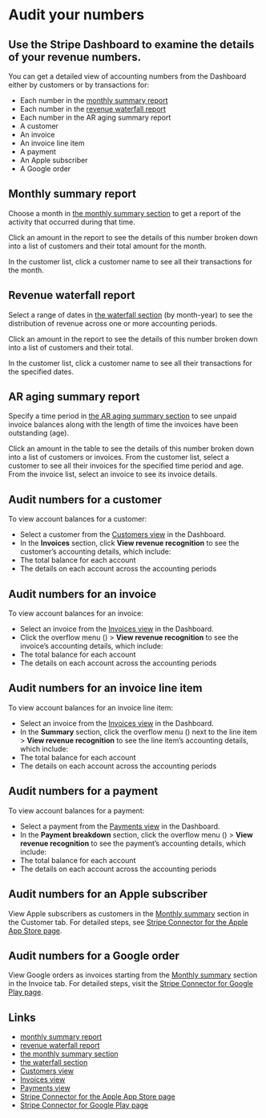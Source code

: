 # Audit your numbers

## Use the Stripe Dashboard to examine the details of your revenue numbers.

You can get a detailed view of accounting numbers from the Dashboard either by
customers or by transactions for:

- Each number in the [monthly summary
report](https://docs.stripe.com/revenue-recognition/reports/monthly-summary)
- Each number in the [revenue waterfall
report](https://docs.stripe.com/revenue-recognition/reports/waterfall)
- Each number in the AR aging summary report
- A customer
- An invoice
- An invoice line item
- A payment
- An Apple subscriber
- A Google order

## Monthly summary report

Choose a month in [the monthly summary
section](https://dashboard.stripe.com/revenue-recognition) to get a report of
the activity that occurred during that time.

Click an amount in the report to see the details of this number broken down into
a list of customers and their total amount for the month.

In the customer list, click a customer name to see all their transactions for
the month.

## Revenue waterfall report

Select a range of dates in [the waterfall
section](https://dashboard.stripe.com/revenue-recognition/accounting-reports)
(by month-year) to see the distribution of revenue across one or more accounting
periods.

Click an amount in the report to see the details of this number broken down into
a list of customers and their total.

In the customer list, click a customer name to see all their transactions for
the specified dates.

## AR aging summary report

Specify a time period in [the AR aging summary
section](https://dashboard.stripe.com/revenue-recognition) to see unpaid invoice
balances along with the length of time the invoices have been outstanding (age).

Click an amount in the table to see the details of this number broken down into
a list of customers or invoices. From the customer list, select a customer to
see all their invoices for the specified time period and age. From the invoice
list, select an invoice to see its invoice details.

## Audit numbers for a customer

To view account balances for a customer:

- Select a customer from the [Customers
view](https://dashboard.stripe.com/customers) in the Dashboard.
- In the **Invoices** section, click **View revenue recognition** to see the
customer’s accounting details, which include:
- The total balance for each account
- The details on each account across the accounting periods

## Audit numbers for an invoice

To view account balances for an invoice:

- Select an invoice from the [Invoices
view](https://dashboard.stripe.com/invoices) in the Dashboard.
- Click the overflow menu () > **View revenue recognition** to see the invoice’s
accounting details, which include:
- The total balance for each account
- The details on each account across the accounting periods

## Audit numbers for an invoice line item

To view account balances for an invoice line item:

- Select an invoice from the [Invoices
view](https://dashboard.stripe.com/invoices) in the Dashboard.
- In the **Summary** section, click the overflow menu () next to the line item >
**View revenue recognition** to see the line item’s accounting details, which
include:
- The total balance for each account
- The details on each account across the accounting periods

## Audit numbers for a payment

To view account balances for a payment:

- Select a payment from the [Payments
view](https://dashboard.stripe.com/payments) in the Dashboard.
- In the **Payment breakdown** section, click the overflow menu () > **View
revenue recognition** to see the payment’s accounting details, which include:
- The total balance for each account
- The details on each account across the accounting periods

## Audit numbers for an Apple subscriber

View Apple subscribers as customers in the [Monthly
summary](https://docs.stripe.com/revenue-recognition/reports/monthly-summary)
section in the Customer tab. For detailed steps, see [Stripe Connector for the
Apple App Store
page](https://docs.stripe.com/revenue-recognition/data-import/apple-app-store#audit-numbers).

## Audit numbers for a Google order

View Google orders as invoices starting from the [Monthly
summary](https://docs.stripe.com/revenue-recognition/reports/monthly-summary)
section in the Invoice tab. For detailed steps, visit the [Stripe Connector for
Google Play
page](https://docs.stripe.com/revenue-recognition/data-import/google-play#audit-numbers).

## Links

- [monthly summary
report](https://docs.stripe.com/revenue-recognition/reports/monthly-summary)
- [revenue waterfall
report](https://docs.stripe.com/revenue-recognition/reports/waterfall)
- [the monthly summary
section](https://dashboard.stripe.com/revenue-recognition)
- [the waterfall
section](https://dashboard.stripe.com/revenue-recognition/accounting-reports)
- [Customers view](https://dashboard.stripe.com/customers)
- [Invoices view](https://dashboard.stripe.com/invoices)
- [Payments view](https://dashboard.stripe.com/payments)
- [Stripe Connector for the Apple App Store
page](https://docs.stripe.com/revenue-recognition/data-import/apple-app-store#audit-numbers)
- [Stripe Connector for Google Play
page](https://docs.stripe.com/revenue-recognition/data-import/google-play#audit-numbers)